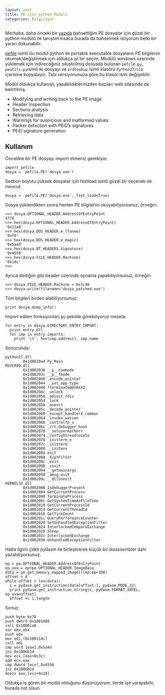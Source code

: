 ```yaml
---
layout: post
title: PE için python Modülü
categories: Bilgisayar
---
```


Merhaba, daha önceki bir [yazıda](/posts/pe-basligi-ve-export-table) bahsettiğim PE dosyalar için güzel bir python modülü ile tanıştım kısaca burada da bahsetmek istiyorum belki bir yararı dokunabilir.

[pefile](https://code.google.com/p/pefile/) isimli bu modül python ile portable executable dosyaların PE bilgilerini okumak/değiştirmek için oldukça iyi bir seçim. Modülü windows üzerinde yüklemek için indireceğiniz sıkıştırılmış dosyada bulunan `pefile.py`, `peutils.py`isimli iki dosyayı ve `ordlookup` isimli klasörü `Python27/Lib` içerisine kopyalayın. Tabi versiyonunuza göre bu klasör ismi değişebilir.

Modül oldukça kullanışlı, yapabildiklerinizden bazıları web sitesinde de belirtilmiş.

* Modifying and writing back to the PE image
* Header Inspection
* Sections analysis
* Retrieving data
* Warnings for suspicious and malformed values
* Packer detection with PEiD’s signatures
* PEiD signature generation

## Kullanım
Öncelikle bir PE dosyayı import etmeniz gerekiyor.

    import pefile
    dosya =  pefile.PE('dosya.exe')

Section boyutu yüksek dosyalar için fastload isimli güzel bir seçenek de mevcut.

    dosya =  pefile.PE('dosya.exe', fast_load=True)

Dosya yüklendikten sonra hemen PE bilgilerini okuyabiliyorsunuz, örneğin:

    >>> dosya.OPTIONAL_HEADER.AddressOfEntryPoint
    4776
    >>> hex(dosya.OPTIONAL_HEADER.AddressOfEntryPoint)
    '0x12a8'
    >>> hex(dosya.DOS_HEADER.e_lfanew)
    '0xf0'
    >>> hex(dosya.DOS_HEADER.e_magic)
    '0x5a4d'
    >>> hex(dosya.NT_HEADERS.Signature)
    '0x4550'
    >>> hex(dosya.FILE_HEADER.Machine)
    '0x14c'
    >>>

Ayrıca dediğim gibi header üzerinde oynama yapabiliyorsunuz, örneğin:

    >>> dosya.FILE_HEADER.Machine = 0x1c40
    >>> dosya.write(filename='dosya_patched.exe')

Tüm bilgileri birden alabiliyorsunuz:

    print dosya.dump_info()

Import edilen fonksiyonları şu şekilde görebiliyoruz mesela:

    for entry in dosya.DIRECTORY_ENTRY_IMPORT:
      print entry.dll
      for imp in entry.imports:
        print '\t', hex(imp.address), imp.name

Sonucunda:

    python27.dll
            0x1d0020a4 Py_Main
    MSVCR90.dll
            0x1d002038 __p__commode
            0x1d00203c __p__fmode
            0x1d002040 _encode_pointer
            0x1d002044 __set_app_type
            0x1d002048 ?terminate@@YAXXZ
            0x1d00204c _unlock
            0x1d002050 _adjust_fdiv
            0x1d002054 _lock
            0x1d002058 _onexit
            0x1d00205c _decode_pointer
            0x1d002060 _except_handler4_common
            0x1d002064 _invoke_watson
            0x1d002068 _controlfp_s
            0x1d00206c _crt_debugger_hook
            0x1d002070 __setusermatherr
            0x1d002074 _configthreadlocale
            0x1d002078 _initterm_e
            0x1d00207c _initterm
            0x1d002080 __initenv
            0x1d002084 exit
            0x1d002088 _XcptFilter
            0x1d00208c _exit
            0x1d002090 _cexit
            0x1d002094 __getmainargs
            0x1d002098 _amsg_exit
            0x1d00209c __dllonexit
    KERNEL32.dll
            0x1d002000 IsDebuggerPresent
            0x1d002004 GetCurrentProcess
            0x1d002008 TerminateProcess
            0x1d00200c GetSystemTimeAsFileTime
            0x1d002010 GetCurrentProcessId
            0x1d002014 GetCurrentThreadId
            0x1d002018 GetTickCount
            0x1d00201c QueryPerformanceCounter
            0x1d002020 SetUnhandledExceptionFilter
            0x1d002024 InterlockedCompareExchange
            0x1d002028 Sleep
            0x1d00202c InterlockedExchange
            0x1d002030 UnhandledExceptionFilter

Hatta ilgimi çekti pydasm ile birleştirerek küçük bir disassembler dahi yazabiliyorsunuz.

    ep = pe.OPTIONAL_HEADER.AddressOfEntryPoint
    ep_ava = ep+pe.OPTIONAL_HEADER.ImageBase
    data = pe.get_memory_mapped_image()[ep:ep+100]
    offset = 0
    while offset < len(data):
      i = pydasm.get_instruction(data[offset:], pydasm.MODE_32)
      print pydasm.get_instruction_string(i, pydasm.FORMAT_INTEL, ep_ava+offset)
      offset += i.length

Sonuç:

    push byte 0x70
    push dword 0x1001888
    call 0x1006ca8
    xor ebx,ebx
    push ebx
    mov edi,[0x100114c]
    call edi
    cmp word [eax],0x5a4d
    jnz 0x1006b1d
    mov ecx,[eax+0x3c]
    add ecx,eax
    cmp dword [ecx],0x4550
    jnz 0x1006b1d
    movzx eax,[ecx+0x18]

Oldukça iş gören bir modül olduğunu düşünüyorum, ilerde işe yarayabilir, burada not olsun.
